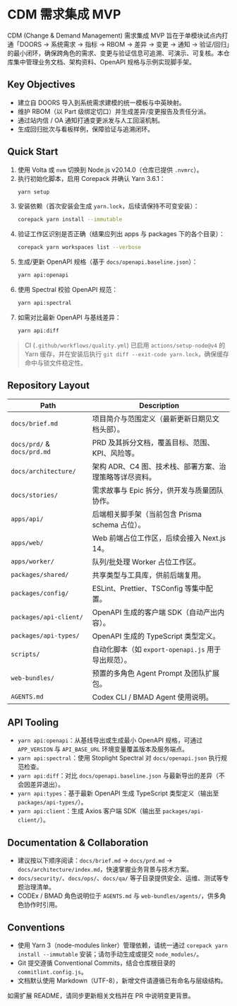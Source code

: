 # CDM 需求集成 MVP

CDM (Change & Demand Management) 需求集成 MVP 旨在于单模块试点内打通「DOORS → 系统需求 → 指标 → RBOM → 差异 → 变更 → 通知 → 验证/回归」的最小闭环，确保跨角色的需求、变更与验证信息可追溯、可演示、可复核。本仓库集中管理业务文档、架构资料、OpenAPI 规格与示例实现脚手架。

## Key Objectives

- 建立自 DOORS 导入到系统需求建模的统一模板与中英映射。
- 维护 RBOM（以 Part 级绑定切口）并生成差异/变更报告及责任分派。
- 通过站内信 / OA 通知打通变更派发与人工回滚机制。
- 生成回归批次与看板样例，保障验证与追溯闭环。

## Quick Start

1. 使用 Volta 或 `nvm` 切换到 Node.js v20.14.0（仓库已提供 `.nvmrc`）。
2. 执行初始化脚本，启用 Corepack 并确认 Yarn 3.6.1：
   ```bash
   yarn setup
   ```
3. 安装依赖（首次安装会生成 `yarn.lock`，后续请保持不可变安装）：
   ```bash
   corepack yarn install --immutable
   ```
4. 验证工作区识别是否正确（结果应列出 apps 与 packages 下的各个目录）：
   ```bash
   corepack yarn workspaces list --verbose
   ```
5. 生成/更新 OpenAPI 规格（基于 `docs/openapi.baseline.json`）：
   ```bash
   yarn api:openapi
   ```
6. 使用 Spectral 校验 OpenAPI 规范：
   ```bash
   yarn api:spectral
   ```
7. 如需对比最新 OpenAPI 与基线差异：
   ```bash
   yarn api:diff
   ```

> CI (`.github/workflows/quality.yml`) 已启用 `actions/setup-node@v4` 的 Yarn 缓存，并在安装后执行 `git diff --exit-code yarn.lock`，确保缓存命中与锁文件稳定性。

## Repository Layout

| Path                        | Description                                             |
| --------------------------- | ------------------------------------------------------- |
| `docs/brief.md`             | 项目简介与范围定义（最新更新日期见文档头部）。          |
| `docs/prd/` & `docs/prd.md` | PRD 及其拆分文档，覆盖目标、范围、KPI、风险等。         |
| `docs/architecture/`        | 架构 ADR、C4 图、技术栈、部署方案、治理策略等详尽资料。 |
| `docs/stories/`             | 需求故事与 Epic 拆分，供开发与质量团队协作。            |
| `apps/api/`                 | 后端相关脚手架（当前包含 Prisma schema 占位）。         |
| `apps/web/`                 | Web 前端占位工作区，后续会接入 Next.js 14。             |
| `apps/worker/`              | 队列/批处理 Worker 占位工作区。                         |
| `packages/shared/`          | 共享类型与工具库，供前后端复用。                        |
| `packages/config/`          | ESLint、Prettier、TSConfig 等集中配置。                 |
| `packages/api-client/`      | OpenAPI 生成的客户端 SDK（自动产出内容）。              |
| `packages/api-types/`       | OpenAPI 生成的 TypeScript 类型定义。                    |
| `scripts/`                  | 自动化脚本（如 `export-openapi.js` 用于导出规范）。     |
| `web-bundles/`              | 预置的多角色 Agent Prompt 及团队扩展包。                |
| `AGENTS.md`                 | Codex CLI / BMAD Agent 使用说明。                       |

## API Tooling

- `yarn api:openapi`：从基线导出或生成最小 OpenAPI 规格，可通过 `APP_VERSION` 与 `API_BASE_URL` 环境变量覆盖版本及服务端点。
- `yarn api:spectral`：使用 Stoplight Spectral 对 `docs/openapi.json` 执行规范检查。
- `yarn api:diff`：对比 `docs/openapi.baseline.json` 与最新导出的差异（不会因差异退出）。
- `yarn api:types`：基于最新 OpenAPI 生成 TypeScript 类型定义（输出至 `packages/api-types/`）。
- `yarn api:client`：生成 Axios 客户端 SDK（输出至 `packages/api-client/`）。

## Documentation & Collaboration

- 建议按以下顺序阅读：`docs/brief.md` → `docs/prd.md` → `docs/architecture/index.md`，快速掌握业务背景与技术方案。
- `docs/security/`、`docs/ops/`、`docs/qa/` 等子目录提供安全、运维、测试等专题治理清单。
- CODEx / BMAD 角色说明位于 `AGENTS.md` 与 `web-bundles/agents/`，供多角色协作时引用。

## Conventions

- 使用 Yarn 3（node-modules linker）管理依赖，请统一通过 `corepack yarn install --immutable` 安装；请勿手动生成或提交 `node_modules/`。
- Git 提交遵循 Conventional Commits，结合仓库根目录的 `commitlint.config.js`。
- 文档默认使用 Markdown（UTF-8），新增文件请遵循已有命名与层级结构。

如需扩展 README，请同步更新相关文档并在 PR 中说明变更背景。
